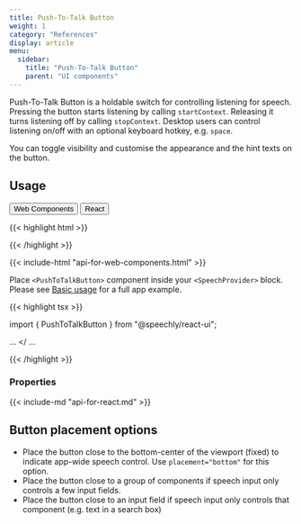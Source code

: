 ```yaml
---
title: Push-To-Talk Button
weight: 1
category: "References"
display: article
menu:
  sidebar:
    title: "Push-To-Talk Button"
    parent: "UI components"
---
```


<script>
  // updateTab function specific to this pages' tabs; called by updateTab() in app.js
  function updateTab() {
    let urlParams = new URLSearchParams(window.location.search);
    selectTab("platform", urlParams.get("platform"));
  }
</script>

Push-To-Talk Button is a holdable switch for controlling listening for speech. Pressing the button starts listening by calling <code>startContext</code>. Releasing it turns listening off by calling <code>stopContext</code>. Desktop users can control listening on/off with an optional keyboard hotkey, e.g. <code>space</code>.

You can toggle visibility and customise the appearance and the hint texts on the button.

## Usage

<div class="tab">
  <button class="tablinks platform WebClient active" onclick="openTab(event, 'platform=WebClient')">Web Components</button>
  <button class="tablinks platform React" onclick="openTab(event, 'platform=React')">React</button>
</div>

<div class="WebClient tabcontent platform code" style="display: block;">

{{< highlight html >}}
<script type="text/javascript" src="https://unpkg.com/@speechly/browser-ui/core/push-to-talk-button.js"></script>

<push-to-talk-button
  appid="YOUR_APP_ID_FROM_SPEECHLY_DASHBOARD"
  placement="bottom"
  hide="false"
  capturekey=" "
  intro="Push to talk"
  size="80px" >
</push-to-talk-button>
{{< /highlight >}}

{{< include-html "api-for-web-components.html" >}}

</div>

<div class="React tabcontent platform code">

Place `<PushToTalkButton>` component inside your `<SpeechProvider>` block. Please see [Basic usage](/client-libraries/usage/?platform=React) for a full app example.

{{< highlight tsx >}}

import { PushToTalkButton } from "@speechly/react-ui";

...
<SpeechProvider appId="YOUR_APP_ID_FROM_SPEECHLY_DASHBOARD">
  <PushToTalkButton
    placement="bottom"
    hide="false"
    captureKey=" "
    intro="Push to talk"
    size="80px" >
  </PushToTalkButton>
</<SpeechProvider>
...

{{< /highlight >}}

### Properties

{{< include-md "api-for-react.md" >}}

</div>

## Button placement options

- Place the button close to the bottom-center of the viewport (fixed) to indicate app-wide speech control. Use <code>placement="bottom"</code> for this option.
- Place the button close to a group of components if speech input only controls a few input fields.
- Place the button close to an input field if speech input only controls that component (e.g. text in a search box)
